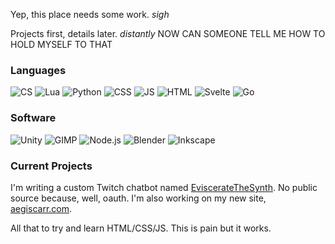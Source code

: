 Yep, this place needs some work. *sigh*

Projects first, details later. *distantly* NOW CAN SOMEONE TELL ME HOW TO HOLD MYSELF TO THAT

### Languages
![CS](https://img.shields.io/badge/C%23-%23239120?style=flat-square&logo=csharp)
![Lua](https://img.shields.io/badge/Lua-%232C2D72?style=flat-square&logo=lua)
![Python](https://img.shields.io/badge/-Python-%23191919?style=flat-square&logo=python)
![CSS](https://img.shields.io/badge/CSS-%231572B6?style=flat-square&logo=css3)
![JS](https://img.shields.io/badge/JS-%23191919?style=flat-square&logo=javascript)
![HTML](https://img.shields.io/badge/HTML-%23191919?style=flat-square&logo=html5)
![Svelte](https://img.shields.io/badge/Svelte-%23191919?style=flat-square&logo=svelte)
![Go](https://img.shields.io/badge/Go-%23191919?style=flat-square&logo=go)

### Software
![Unity](https://img.shields.io/badge/Unity-%23232323?style=flat-square&logo=unity)
![GIMP](https://img.shields.io/badge/GIMP-%235C5543?style=flat-square&logo=gimp)
![Node.js](https://img.shields.io/badge/Node.js-%23191919?style=flat-square&logo=nodedotjs)
![Blender](https://img.shields.io/badge/Blender-%23191919?style=flat-square&logo=blender)
![Inkscape](https://img.shields.io/badge/Inkscape-%23000000?style=flat-square&logo=inkscape)

### Current Projects
I'm writing a custom Twitch chatbot named [EviscerateTheSynth](https://twitch.tv/evisceratethesynth). No public source because, well, oauth.
I'm also working on my new site, [aegiscarr.com](https://aegiscarr.com).

All that to try and learn HTML/CSS/JS. This is pain but it works.

<!--
**Aegiscarr/Aegiscarr** is a ✨ _special_ ✨ repository because its `README.md` (this file) appears on your GitHub profile.

Here are some ideas to get you started:

- 🔭 I’m currently working on ...
- 🌱 I’m currently learning ...
- 👯 I’m looking to collaborate on ...
- 🤔 I’m looking for help with ...
- 💬 Ask me about ...
- 📫 How to reach me: ...
- 😄 Pronouns: ...
- ⚡ Fun fact: ...
-->
